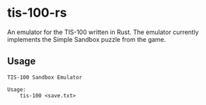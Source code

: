 # tis-100-rs

An emulator for the TIS-100 written in Rust. The emulator currently implements the Simple Sandbox puzzle from the game.

## Usage

```
TIS-100 Sandbox Emulator

Usage:
    tis-100 <save.txt>
```

